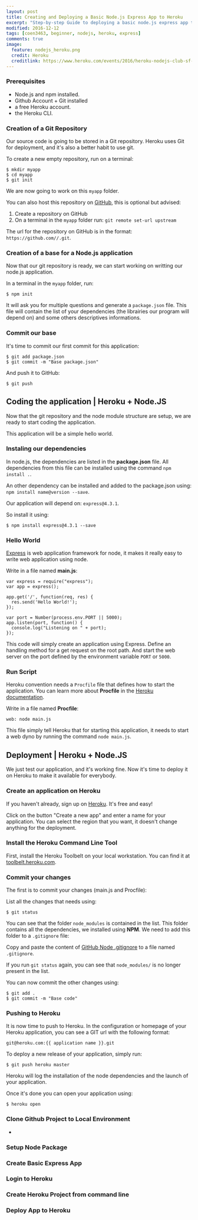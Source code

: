 ```yaml
---
layout: post
title: Creating and Deploying a Basic Node.js Express App to Heroku
excerpt: "Step-by-step Guide to deploying a basic node.js express app to Heroku platform."
modified: 2016-12-12
tags: [coen3463, beginner, nodejs, heroku, express]
comments: true
image:
  feature: nodejs_heroku.png
  credit: Heroku
  creditlink: https://www.heroku.com/events/2016/heroku-nodejs-club-sf-meetup
---
```




### Prerequisites
* Node.js and npm installed.
* Github Account + Git installed
* a free Heroku account.
* the Heroku CLI.

### Creation of a Git Repository

Our source code is going to be stored in a Git repository. Heroku uses Git for deployment, and it's also a better habit to use git.

To create a new empty repository, run on a terminal:


    $ mkdir myapp
    $ cd myapp
    $ git init


We are now going to work on this `myapp` folder.

You can also host this repository on [GitHub][1], this is optional but advised:

1. Create a repository on GitHub
2. On a terminal in the `myapp` folder run: `git remote set-url upstream `

The url for the repository on GitHub is in the format: `https://github.com//.git`.

### Creation of a base for a Node.js application

Now that our git repository is ready, we can start working on writting our node.js application.

In a terminal in the `myapp` folder, run:


    $ npm init


It will ask you for multiple questions and generate a `package.json` file. This file will contain the list of your dependencies (the librairies our program will depend on) and some others descriptives informations.

### Commit our base

It's time to commit our first commit for this application:


    $ git add package.json
    $ git commit -m "Base package.json"


And push it to GitHub:


    $ git push


[1]: https://github.com


## Coding the application | Heroku + Node.JS

Now that the git repository and the node module structure are setup, we are ready to start coding the application.

This application will be a simple hello world.

### Instaling our dependencies

In node.js, the dependencies are listed in the **package.json** file. All dependencies from this file can be installed using the command `npm install .`.

An other dependency can be installed and added to the package.json using: `npm install name@version --save`.

Our application will depend on: `express@4.3.1`.

So install it using:


    $ npm install express@4.3.1 --save


### Hello World

[Express][1] is web application framework for node, it makes it really easy to write web application using node.

Write in a file named **main.js**:


    var express = require("express");
    var app = express();

    app.get('/', function(req, res) {
      res.send('Hello World!');
    });

    var port = Number(process.env.PORT || 5000);
    app.listen(port, function() {
      console.log("Listening on " + port);
    });


This code will simply create an application using Express. Define an handling method for a get request on the root path. And start the web server on the port defined by the environment variable `PORT` or `5000`.

### Run Script

Heroku convention needs a `Procfile` file that defines how to start the application. You can learn more about **Procfile** in the [Heroku documentation][2].

Write in a file named **Procfile**:


    web: node main.js


This file simply tell Heroku that for starting this application, it needs to start a web dyno by running the command `node main.js`.

[1]: http://expressjs.com/
[2]: https://devcenter.heroku.com/articles/procfile



## Deployment | Heroku + Node.JS

We just test our application, and it's working fine. Now it's time to deploy it on Heroku to make it available for everybody.

### Create an application on Heroku

If you haven't already, sign up on [Heroku][1]. It's free and easy!

Click on the button "Create a new app" and enter a name for your application. You can select the region that you want, it doesn't change anything for the deployment.

### Install the Heroku Command Line Tool

First, install the Heroku Toolbelt on your local workstation. You can find it at [toolbelt.heroku.com][2].

### Commit your changes

The first is to commit your changes (main.js and Procfile):

List all the changes that needs using:


    $ git status


You can see that the folder `node_modules` is contained in the list. This folder contains all the dependencies, we installed using **NPM**. We need to add this folder to a `.gitignore` file:

Copy and paste the content of [GitHub Node .gitignore][3] to a file named `.gitignore`.

If you run `git status` again, you can see that `node_modules/` is no longer present in the list.

You can now commit the other changes using:


    $ git add .
    $ git commit -m "Base code"


### Pushing to Heroku

It is now time to push to Heroku. In the configuration or homepage of your Heroku application, you can see a GIT url with the following format:


    git@heroku.com:{{ application name }}.git


To deploy a new release of your application, simply run:


    $ git push heroku master


Heroku will log the installation of the node dependencies and the launch of your application.

Once it's done you can open your application using:


    $ heroku open


[1]: https://heroku.com
[2]: https://toolbelt.heroku.com/
[3]: https://github.com/github/gitignore/blob/master/Node.gitignore

### Clone Github Project to Local Environment
*

### Setup Node Package

### Create Basic Express App

### Login to Heroku

### Create Heroku Project from command line

### Deploy App to Heroku






